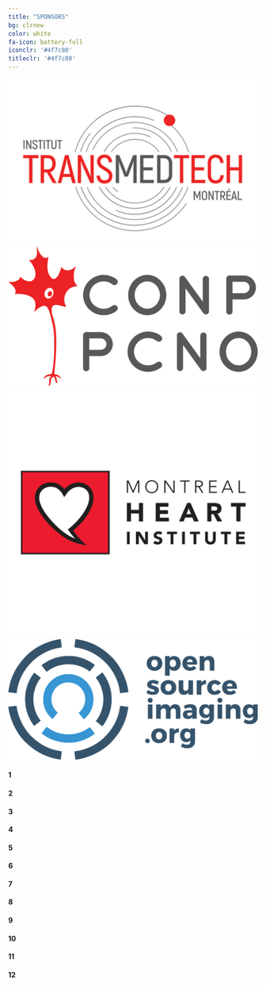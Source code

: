 ```yaml
---
title: "SPONSORS"
bg: clrnew
color: white
fa-icon: battery-full
iconclr: '#4f7c80'
titleclr: '#4f7c80'
---
```



<div class="row">
  
  <div class="col-md-4">
    <a href="https://www.polymtl.ca/transmedtech/" target="blank"><img src="img/transmedtech.png"/></a>
  </div>
  <div class="col-md-4">
    <a href="http://conp.ca/" target="blank"><img src="img/conp.png"/></a>
  </div>
  <div class="col-md-4">
    <a href="https://www.icm-mhi.org/en/montreal-heart-institute" target="blank"><img src="img/mhi.gif"/></a>
  </div>

</div>

<div class="row">
<div class="col-md-4">
    <a href="https://www.opensourceimaging.org/" target="blank"><img src="img/osilogo.jpg"/></a>
  </div>

</div>

<div class="owl-carousel owl-theme">
    <div class="item"><h4>1</h4></div>
    <div class="item"><h4>2</h4></div>
    <div class="item"><h4>3</h4></div>
    <div class="item"><h4>4</h4></div>
    <div class="item"><h4>5</h4></div>
    <div class="item"><h4>6</h4></div>
    <div class="item"><h4>7</h4></div>
    <div class="item"><h4>8</h4></div>
    <div class="item"><h4>9</h4></div>
    <div class="item"><h4>10</h4></div>
    <div class="item"><h4>11</h4></div>
    <div class="item"><h4>12</h4></div>
</div>
